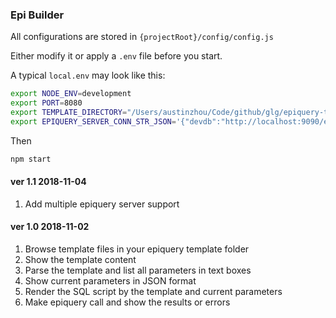 ### Epi Builder

All configurations are stored in `{projectRoot}/config/config.js`

Either modify it or apply a `.env` file before you start.

A typical `local.env` may look like this:

``` bash
export NODE_ENV=development
export PORT=8080
export TEMPLATE_DIRECTORY="/Users/austinzhou/Code/github/glg/epiquery-templates"
export EPIQUERY_SERVER_CONN_STR_JSON='{"devdb":"http://localhost:9090/epiquery1/glglive","datahub":"http://localhost:9090/epiquery1/datahub"}'
```
Then

``` bash
npm start
```

#### ver 1.1 2018-11-04
1. Add multiple epiquery server support

#### ver 1.0 2018-11-02

1. Browse template files in your epiquery template folder
2. Show the template content
3. Parse the template and list all parameters in text boxes
4. Show current parameters in JSON format
5. Render the SQL script by the template and current parameters
6. Make epiquery call and show the results or errors


